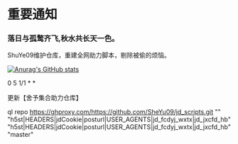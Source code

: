 # 重要通知

### 落日与孤鹜齐飞,秋水共长天一色。

ShuYe09维护仓库，重建全网助力脚本，剔除被偷的烦恼。

[![Anurag's GitHub stats](https://github-readme-stats.vercel.app/api?username=SheYu09&bg_color=30,e96443,904e95&title_color=fff&text_color=fff)](https://github.com/anuraghazra/github-readme-stats)





0 5 1/1 * *

更新【舍予集合助力仓库】

ql repo https://ghproxy.com/https://github.com/SheYu09/jd_scripts.git "" "h5st|HEADERS|jdCookie|posturl|USER_AGENTS|jd_fcdyj_wxtx|jd_jxcfd_hb" "h5st|HEADERS|jdCookie|posturl|USER_AGENTS|jd_fcdyj_wxtx|jd_jxcfd_hb" "master"
